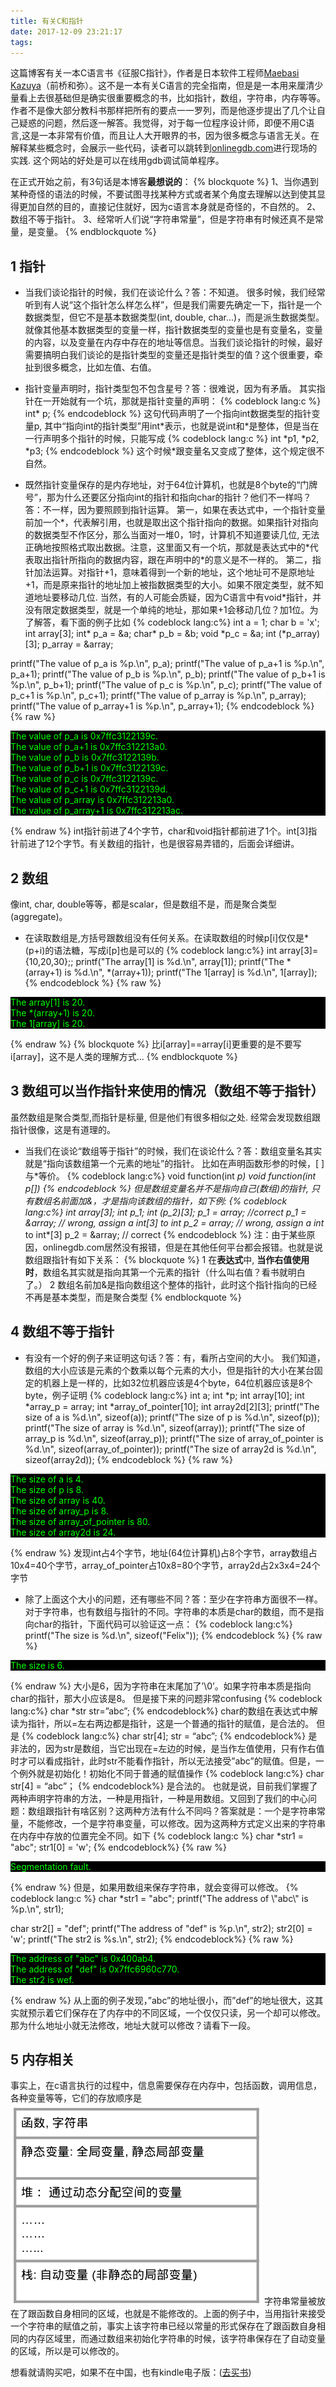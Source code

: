 ```yaml
---
title: 有关C和指针
date: 2017-12-09 23:21:17
tags:
---
```

这篇博客有关一本C语言书《征服C指针》，作者是日本软件工程师[Maebasi Kazuya](https://www.amazon.com/Kazuya-Maebasi/e/B004LT29A0)（前桥和弥）。这不是一本有关C语言的完全指南，但是是一本用来厘清少量看上去很基础但是确实很重要概念的书，比如指针，数组，字符串，内存等等。作者不是像大部分教科书那样把所有的要点一一罗列，而是他逐步提出了几个让自己疑惑的问题，然后逐一解答。我觉得，对于每一位程序设计师，即便不用C语言,这是一本非常有价值，而且让人大开眼界的书，因为很多概念与语言无关。在解释某些概念时，会展示一些代码，读者可以跳转到[onlinegdb.com](https://www.onlinegdb.com/)进行现场的实践. 这个网站的好处是可以在线用gdb调试简单程序。

在正式开始之前，有3句话是本博客**最想说的**：
{% blockquote %}
1、当你遇到某种奇怪的语法的时候，不要试图寻找某种方式或者某个角度去理解以达到使其显得更加自然的目的，直接记住就好，因为c语言本身就是奇怪的，不自然的。
2、数组不等于指针。
3、经常听人们说“字符串常量”，但是字符串有时候还真不是常量，是变量。
{% endblockquote %}
<!-- more -->
## 1 指针
* 当我们谈论指针的时候，我们在谈论什么？答：不知道。
很多时候，我们经常听到有人说“这个指针怎么样怎么样”，但是我们需要先确定一下，指针是一个数据类型，但它不是基本数据类型(int, double, char...)，而是派生数据类型。就像其他基本数据类型的变量一样，指针数据类型的变量也是有变量名，变量的内容，以及变量在内存中存在的地址等信息。当我们谈论指针的时候，最好需要搞明白我们谈论的是指针类型的变量还是指针类型的值？这个很重要，牵扯到很多概念，比如左值、右值。

* 指针变量声明时，指针类型包不包含星号？答：很难说，因为有矛盾。
其实指针在一开始就有一个坑，那就是指针变量的声明：
{% codeblock lang:c %}
int* p;
{% endcodeblock %}
这句代码声明了一个指向int数据类型的指针变量p, 其中“指向int的指针类型”用int\*表示，也就是说int和\*是整体，但是当在一行声明多个指针的时候，只能写成
{% codeblock lang:c %}
int *p1, *p2, *p3;
{% endcodeblock %}
这个时候\*跟变量名又变成了整体，这个规定很不自然。

* 既然指针变量保存的是内存地址，对于64位计算机，也就是8个byte的“门牌号”，那为什么还要区分指向int的指针和指向char的指针？他们不一样吗？
答：不一样，因为要照顾到指针运算。
第一，如果在表达式中，一个指针变量前加一个\*，代表解引用，也就是取出这个指针指向的数据。如果指针对指向的数据类型不作区分，那么当面对一堆0，1时，计算机不知道要读几位, 无法正确地按照格式取出数据。注意，这里面又有一个坑，那就是表达式中的\*代表取出指针所指向的数据内容，跟在声明中的\*的意义是不一样的。
第二，指针加法运算。对指针+1，意味着得到一个新的地址，这个地址可不是原地址+1，而是原来指针的地址加上被指数据类型的大小。如果不限定类型，就不知道地址要移动几位. 当然，有的人可能会质疑，因为C语言中有void\*指针，并没有限定数据类型，就是一个单纯的地址，那如果+1会移动几位？加1位。为了解答，看下面的例子比如
{% codeblock lang:c%}
int  a = 1;
char b = 'x';
int array[3];
int* p_a = &a;
char* p_b = &b;
void *p_c = &a;
int (*p_array)[3];
p_array = &array;

printf("The value of p_a   is %p.\n", p_a);
printf("The value of p_a+1 is %p.\n", p_a+1);
printf("The value of p_b   is %p.\n", p_b);
printf("The value of p_b+1 is %p.\n", p_b+1);
printf("The value of p_c   is %p.\n", p_c);
printf("The value of p_c+1 is %p.\n", p_c+1);
printf("The value of p_array   is %p.\n", p_array);
printf("The value of p_array+1 is %p.\n", p_array+1);
{% endcodeblock %}
{% raw %}
<p style="background-color: #000000; color: #00FF00">
The value of p_a   is 0x7ffc3122139c.<br>
The value of p_a+1 is 0x7ffc312213a0.<br>
The value of p_b   is 0x7ffc3122139b.<br>
The value of p_b+1 is 0x7ffc3122139c.<br>
The value of p_c   is 0x7ffc3122139c.<br>
The value of p_c+1 is 0x7ffc3122139d.<br>
The value of p_array   is 0x7ffc312213a0.<br>
The value of p_array+1 is 0x7ffc312213ac.<br>
</p>
{% endraw %}
int指针前进了4个字节，char和void指针都前进了1个。int[3]指针前进了12个字节。有关数组的指针，也是很容易弄错的，后面会详细讲。

## 2 数组
像int, char, double等等，都是scalar，但是数组不是，而是聚合类型(aggregate)。
* 在读取数组是,方括号跟数组没有任何关系。在读取数组的时候p[i]仅仅是\*(p+i)的语法糖，写成i[p]也是可以的
{% codeblock lang:c%}
int array[3]={10,20,30};;
printf("The array[1] is %d.\n", array[1]);
printf("The *(array+1) is %d.\n", *(array+1));
printf("The 1[array] is %d.\n", 1[array]);
{% endcodeblock %}
{% raw %}
<p style="background-color: #000000; color: #00FF00">
The array[1] is 20.<br>
The *(array+1) is 20.<br>
The 1[array] is 20.<br>
</p>
{% endraw %}
{% blockquote %}
比i[array]==array[i]更重要的是不要写i[array]，这不是人类的理解方式...
{% endblockquote %}

## 3 数组可以当作指针来使用的情况（数组不等于指针）
虽然数组是聚合类型,而指针是标量, 但是他们有很多相似之处. 经常会发现数组跟指针很像，这是有道理的。
* 当我们在谈论“数组等于指针”的时候，我们在谈论什么？答：数组变量名其实就是“指向该数组第一个元素的地址”的指针。
比如在声明函数形参的时候，[ ]与\*等价。
{% codeblock lang:c%}
void function(int *p)
void function(int p[])
{% endcodeblock %}
但是数组变量名并不是指向自己(数组)的指针, 只有数组名前面加&，才是指向该数组的指针，如下例:
{% codeblock lang:c%}
int array[3];
int *p_1;
int (*p_2)[3];
p_1 = array; //correct
p_1 = &array; // wrong, assign a int*[3] to int*
p_2 = array; // wrong, assign a int* to int*[3]
p_2 = &array; // correct
{% endcodeblock %}
注：由于某些原因，onlinegdb.com居然没有报错，但是在其他任何平台都会报错。也就是说数组跟指针有如下关系：
{% blockquote %}
1 在**表达式**中, **当作右值使用时**，数组名其实就是指向其第一个元素的指针（什么叫右值？看书就明白了。）
2 数组名前加&是指向数组这个整体的指针，此时这个指针指向的已经不再是基本类型，而是聚合类型
{% endblockquote %}

## 4 数组不等于指针
* 有没有一个好的例子来证明这句话？答：有，看所占空间的大小。
我们知道，数组的大小应该是元素的个数乘以每个元素的大小，但是指针的大小在某台固定的机器上是一样的，比如32位机器应该是4个byte，64位机器应该是8个byte，例子证明
{% codeblock lang:c%}
int a;
int *p;
int array[10];
int *array_p = array;
int *array_of_pointer[10];
int array2d[2][3];
printf("The size of a is %d.\n", sizeof(a));
printf("The size of p is %d.\n", sizeof(p));
printf("The size of array is %d.\n", sizeof(array));
printf("The size of array_p is %d.\n", sizeof(array_p));
printf("The size of array_of_pointer is %d.\n", sizeof(array_of_pointer));
printf("The size of array2d is %d.\n", sizeof(array2d));
{% endcodeblock %}
{% raw %}
<p style="background-color: #000000; color: #00FF00">
The size of a is 4.<br>
The size of p is 8.<br>
The size of array is 40.<br>
The size of array_p is 8.<br>
The size of array_of_pointer is 80.<br>
The size of array2d is 24.<br>
</p>
{% endraw %}
发现int占4个字节，地址(64位计算机)占8个字节，array数组占10x4=40个字节，array_of_pointer占10x8=80个字节，array2d占2x3x4=24个字节

* 除了上面这个大小的问题，还有哪些不同？答：至少在字符串方面很不一样。
对于字符串，也有数组与指针的不同。字符串的本质是char的数组，而不是指向char的指针，下面代码可以验证这一点：
{% codeblock lang:c%}
printf("The size is %d.\n", sizeof("Felix"));
{% endcodeblock %}
{% raw %}
<p style="background-color: #000000; color: #00FF00">
The size is 6.
</p>  
{% endraw %}
大小是6，因为字符串在末尾加了’\0’。如果字符串本质是指向char的指针，那大小应该是8。
但是接下来的问题非常confusing
{% codeblock lang:c%}
char *str
str=”abc”; 
{% endcodeblock%}
char的数组在表达式中解读为指针，所以=左右两边都是指针，这是一个普通的指针的赋值，是合法的。
但是
{% codeblock lang:c%}
char str[4];
str = “abc”;
{% endcodeblock%}
是非法的，因为str是数组，当它出现在=左边的时候，是当作左值使用，只有作右值时才可以看成指针，此时str不能看作指针，所以无法接受”abc”的赋值。但是，一个例外就是初始化！初始化不同于普通的赋值操作
{% codeblock lang:c%}
char str[4] = “abc”；
{% endcodeblock%}
是合法的。
也就是说，目前我们掌握了两种声明字符串的方法，一种是用指针，一种是用数组。又回到了我们的中心问题：数组跟指针有啥区别？这两种方法有什么不同吗？答案就是：一个是字符串常量，不能修改，一个是字符串变量，可以修改。因为这两种方式定义出来的字符串在内存中存放的位置完全不同。如下
{% codeblock lang:c %}
char *str1 = "abc";
str1[0] = 'w';
{% endcodeblock%}
{% raw %}
<p style="background-color: #000000; color: #00FF00">
Segmentation fault.
</p>
{% endraw %}
但是，如果用数组来保存字符串，就会变得可以修改。
{% codeblock lang:c %}
char *str1 = "abc";
printf("The address of \"abc\" is %p.\n", str1);

char str2[] = "def";
printf("The address of \"def\" is %p.\n", str2);
str2[0] = 'w';
printf("The str2 is %s.\n", str2);
{% endcodeblock%}
{% raw %}
<p style="background-color: #000000; color: #00FF00">
The address of "abc" is 0x400ab4.<br>
The address of "def" is 0x7ffc6960c770.<br>
The str2 is wef.<br>
</p>
{% endraw %}
从上面的例子发现，”abc”的地址很小，而”def”的地址很大，这其实就预示着它们保存在了内存中的不同区域，一个仅仅只读，另一个却可以修改。那为什么地址小就无法修改，地址大就可以修改？请看下一段。

## 5 内存相关
事实上，在c语言执行的过程中，信息需要保存在内存中，包括函数，调用信息，各种变量等等，它们的存放顺序是
![Memory overview](c-pointer-cn/memory_cn.png)
字符串常量被放在了跟函数自身相同的区域，也就是不能修改的。上面的例子中，当用指针来接受一个字符串的赋值之前，事实上该字符串已经以常量的形式保存在了跟函数自身相同的内存区域里，而通过数组来初始化字符串的时候，该字符串保存在了自动变量的区域，所以是可以修改的。

想看就请购买吧，如果不在中国，也有kindle电子版：([去买书](http://www.ituring.com.cn/book/1036))